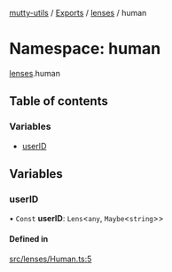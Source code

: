 [mutty-utils](../README.md) / [Exports](../modules.md) / [lenses](lenses.md) / human

# Namespace: human

[lenses](lenses.md).human

## Table of contents

### Variables

- [userID](lenses.human.md#userid)

## Variables

### userID

• `Const` **userID**: `Lens`<`any`, `Maybe`<`string`\>\>

#### Defined in

[src/lenses/Human.ts:5](https://github.com/jonlaing/mutty-utils/blob/3aaf626/src/lenses/Human.ts#L5)
